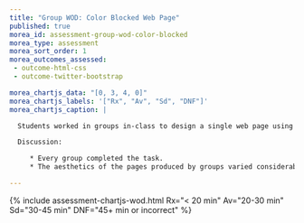 ```yaml
---
title: "Group WOD: Color Blocked Web Page"
published: true
morea_id: assessment-group-wod-color-blocked
morea_type: assessment
morea_sort_order: 1
morea_outcomes_assessed:
 - outcome-html-css
 - outcome-twitter-bootstrap

morea_chartjs_data: "[0, 3, 4, 0]"
morea_chartjs_labels: '["Rx", "Av", "Sd", "DNF"]'
morea_chartjs_caption: |

  Students worked in groups in-class to design a single web page using a "color blocked" style with Twitter Bootstrap. 

  Discussion:

     * Every group completed the task.
     * The aesthetics of the pages produced by groups varied considerably.

---
```


{%  include assessment-chartjs-wod.html Rx="< 20 min" Av="20-30 min" Sd="30-45 min" DNF="45+ min or incorrect"  %}



